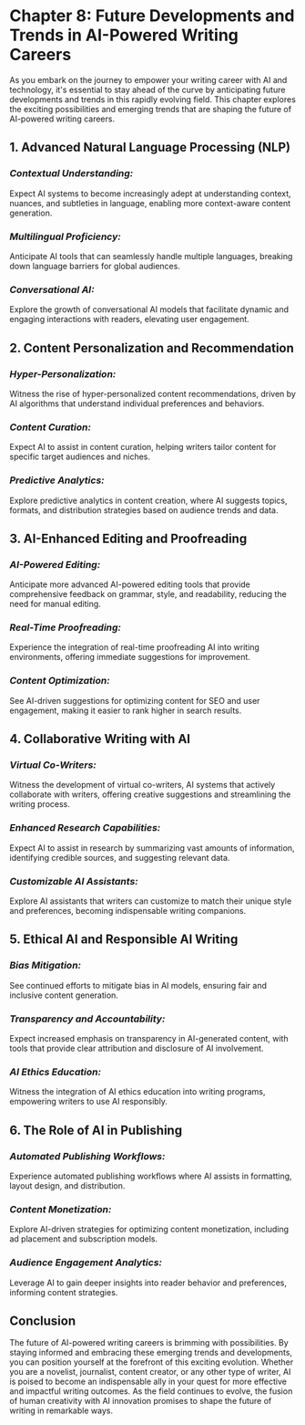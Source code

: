 Chapter 8: Future Developments and Trends in AI-Powered Writing Careers
=======================================================================

As you embark on the journey to empower your writing career with AI and technology, it's essential to stay ahead of the curve by anticipating future developments and trends in this rapidly evolving field. This chapter explores the exciting possibilities and emerging trends that are shaping the future of AI-powered writing careers.

**1. Advanced Natural Language Processing (NLP)**
-------------------------------------------------

### *Contextual Understanding:*

Expect AI systems to become increasingly adept at understanding context, nuances, and subtleties in language, enabling more context-aware content generation.

### *Multilingual Proficiency:*

Anticipate AI tools that can seamlessly handle multiple languages, breaking down language barriers for global audiences.

### *Conversational AI:*

Explore the growth of conversational AI models that facilitate dynamic and engaging interactions with readers, elevating user engagement.

**2. Content Personalization and Recommendation**
-------------------------------------------------

### *Hyper-Personalization:*

Witness the rise of hyper-personalized content recommendations, driven by AI algorithms that understand individual preferences and behaviors.

### *Content Curation:*

Expect AI to assist in content curation, helping writers tailor content for specific target audiences and niches.

### *Predictive Analytics:*

Explore predictive analytics in content creation, where AI suggests topics, formats, and distribution strategies based on audience trends and data.

**3. AI-Enhanced Editing and Proofreading**
-------------------------------------------

### *AI-Powered Editing:*

Anticipate more advanced AI-powered editing tools that provide comprehensive feedback on grammar, style, and readability, reducing the need for manual editing.

### *Real-Time Proofreading:*

Experience the integration of real-time proofreading AI into writing environments, offering immediate suggestions for improvement.

### *Content Optimization:*

See AI-driven suggestions for optimizing content for SEO and user engagement, making it easier to rank higher in search results.

**4. Collaborative Writing with AI**
------------------------------------

### *Virtual Co-Writers:*

Witness the development of virtual co-writers, AI systems that actively collaborate with writers, offering creative suggestions and streamlining the writing process.

### *Enhanced Research Capabilities:*

Expect AI to assist in research by summarizing vast amounts of information, identifying credible sources, and suggesting relevant data.

### *Customizable AI Assistants:*

Explore AI assistants that writers can customize to match their unique style and preferences, becoming indispensable writing companions.

**5. Ethical AI and Responsible AI Writing**
--------------------------------------------

### *Bias Mitigation:*

See continued efforts to mitigate bias in AI models, ensuring fair and inclusive content generation.

### *Transparency and Accountability:*

Expect increased emphasis on transparency in AI-generated content, with tools that provide clear attribution and disclosure of AI involvement.

### *AI Ethics Education:*

Witness the integration of AI ethics education into writing programs, empowering writers to use AI responsibly.

**6. The Role of AI in Publishing**
-----------------------------------

### *Automated Publishing Workflows:*

Experience automated publishing workflows where AI assists in formatting, layout design, and distribution.

### *Content Monetization:*

Explore AI-driven strategies for optimizing content monetization, including ad placement and subscription models.

### *Audience Engagement Analytics:*

Leverage AI to gain deeper insights into reader behavior and preferences, informing content strategies.

**Conclusion**
--------------

The future of AI-powered writing careers is brimming with possibilities. By staying informed and embracing these emerging trends and developments, you can position yourself at the forefront of this exciting evolution. Whether you are a novelist, journalist, content creator, or any other type of writer, AI is poised to become an indispensable ally in your quest for more effective and impactful writing outcomes. As the field continues to evolve, the fusion of human creativity with AI innovation promises to shape the future of writing in remarkable ways.
